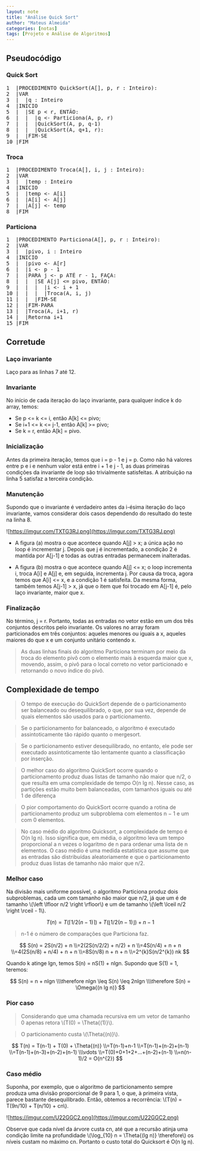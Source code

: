 ```yaml
---
layout: note
title: "Análise Quick Sort"
author: "Mateus Almeida"
categories: [notas]
tags: [Projeto e Análise de Algoritmos]
---
```


## Pseudocódigo

### Quick Sort

<pre class="responsive-latex">
1  |PROCEDIMENTO QuickSort(A[], p, r : Inteiro):
2  |VAR
3  |  |q : Inteiro
4  |INICIO
5  |  |SE p < r, ENTÃO:
6  |  |  |q <- Particiona(A, p, r)
7  |  |  |QuickSort(A, p, q-1)
8  |  |  |QuickSort(A, q+1, r):
9  |  |FIM-SE
10 |FIM
</pre>

### Troca

<pre class="responsive-latex">
1  |PROCEDIMENTO Troca(A[], i, j : Inteiro):
2  |VAR
3  |  |temp : Inteiro
4  |INICIO
5  |  |temp <- A[i]
6  |  |A[i] <- A[j]
7  |  |A[j] <- temp
8  |FIM
</pre>

### Particiona

<pre class="responsive-latex">
1  |PROCEDIMENTO Particiona(A[], p, r : Inteiro):
2  |VAR
3  |  |pivo, i : Inteiro
4  |INICIO
5  |  |pivo <- A[r]
6  |  |i <- p - 1
7  |  |PARA j <- p ATÉ r - 1, FAÇA:
8  |  |  |SE A[j] <= pivo, ENTÃO:
9  |  |  |  |i <- i + 1
10 |  |  |  |Troca(A, i, j)
11 |  |  |FIM-SE
12 |  |FIM-PARA
13 |  |Troca(A, i+1, r)
14 |  |Retorna i+1
15 |FIM
</pre>

## Corretude

### Laço invariante
Laço para as linhas 7 até 12.

### Invariante
No início de cada iteração do laço invariante, para qualquer índice k do array, temos: 
- Se p <= k <= i, então A[k] <= pivo;
- Se i+1 <= k <= j-1, então A[k] >= pivo;
- Se k = r, então A[k] = pivo.

### Inicialização
Antes da primeira iteração, temos que i = p - 1 e j = p. Como não há valores entre p e i e nenhum valor está entre i + 1 e j - 1, as duas primeiras condições da invariante de loop são trivialmente satisfeitas. A atribuição na linha 5 satisfaz a terceira condição.

### Manutenção
Supondo que o invariante é verdadeiro antes da i-ésima iteração do laço invariante, vamos considerar dois casos dependendo do resultado do teste na linha 8.

![https://imgur.com/TXTG3RJ.png](https://imgur.com/TXTG3RJ.png)

- A figura (a) mostra o que acontece quando A[j] > x; a única ação no loop é incrementar j. Depois que j é incrementado, a condição 2 é mantida por A[j-1] e todas as outras entradas permanecem inalteradas.

- A figura (b) mostra o que acontece quando A[j] <= x; o loop incrementa i, troca A[i] e A[j] e, em seguida, incrementa j. Por causa da troca, agora temos que A[i] <= x, e a condição 1 é satisfeita. Da mesma forma, também temos A[j-1] > x, já que o item que foi trocado em A[j-1] é, pelo laço invariante, maior que x.

### Finalização
No término, j = r. Portanto, todas as entradas no vetor estão em um dos três conjuntos descritos pelo invariante. Os valores no array foram particionados em três conjuntos: aqueles menores ou iguais a x, aqueles maiores do que x e um conjunto unitário contendo x.

>As duas linhas finais do algoritmo Particiona terminam por meio da troca do elemento pivô com o elemento mais à esquerda maior que x, movendo, assim, o pivô para o local correto no vetor particionado e retornando o novo índice do pivô.

## Complexidade de tempo
>O tempo de execução do QuickSort depende de o particionamento ser balanceado ou desequilibrado, o que, por sua vez, depende de quais elementos são usados para o particionamento. 

>Se o particionamento for balanceado, o algoritmo é executado assintoticamente tão rápido quanto o mergesort. 

>Se o particionamento estiver desequilibrado, no entanto, ele pode ser executado assintoticamente tão lentamente quanto a classificação por inserção.

>O melhor caso do algoritmo QuickSort ocorre quando o particionamento produz duas listas de tamanho não maior que n/2, o que resulta em uma complexidade de tempo O(n lg n). Nesse caso, as partições estão muito bem balanceadas, com tamanhos iguais ou até 1 de diferença

>O pior comportamento do QuickSort ocorre quando a rotina de particionamento produz um subproblema com elementos n − 1 e um com 0 elementos.

>No caso médio do algoritmo Quicksort, a complexidade de tempo é O(n lg n). Isso significa que, em média, o algoritmo leva um tempo proporcional a n vezes o logaritmo de n para ordenar uma lista de n elementos. O caso médio é uma medida estatística que assume que as entradas são distribuídas aleatoriamente e que o particionamento produz duas listas de tamanho não maior que n/2.

### Melhor caso
Na divisão mais uniforme possível, o algoritmo Particiona produz dois subproblemas, cada um com tamanho não maior que n/2, já que um é de tamanho \\(\left \lfloor n/2 \right \rfloor\\) e um de tamanho \\(\left \lceil n/2 \right \rceil - 1\\).

$$
T(n) = T(\left \lceil 1/2(n-1) \right \rceil) + T(\left \lfloor 1/2(n-1) \right \rfloor) + n-1
$$

>n-1 é o número de comparações que Particiona faz.

$$
S(n) = 2S(n/2) + n
\\=2(2S(n/2/2) + n/2) + n
\\=4S(n/4) + n + n
\\=4(2S(n/8) + n/4) + n + n
\\=8S(n/8) n + n + n
\\=2^{k}S(n/2^{k}) nk
$$

Quando k atinge lgn, temos S(n) = nS(1) + nlgn. Supondo que S(1) = 1, teremos:

$$
S(n) = n + nlgn
\\\therefore nlgn \leq  S(n) \leq  2nlgn 
\\\therefore S(n) = \Omega{(n lg n)}
$$

### Pior caso
>Considerando que uma chamada recursiva em um vetor de tamanho 0 apenas retora \\(T(0) = \Theta{(1)}\\).

>O particionamento custa \\(\Theta{(n)}\\).

$$
T(n) = T(n-1) + T(0) + \Theta{(n)}
\\=T(n-1)+n-1
\\=T(n-1)+(n-2)+(n-1)
\\=T(n-1)+(n-3)+(n-2)+(n-1)
\\\vdots
\\=T(0)+0+1+2+...+(n-2)+(n-1)
\\=n(n-1)/2 = O(n^{2})
$$

### Caso médio
Suponha, por exemplo, que o algoritmo de particionamento sempre produza uma divisão proporcional de 9 para 1, o que, à primeira vista, parece bastante desequilibrado. Então, obtemos a recorrência: \\(T(n) = T(9n/10) + T(n/10) + cn\\).

![https://imgur.com/U22GGC2.png](https://imgur.com/U22GGC2.png)

Observe que cada nível da árvore custa cn, até que a recursão atinja uma condição limite na profundidade \\(\log_{10} n = \Theta{(lg n)} \therefore\\) os níveis custam no máximo cn. Portanto o custo total do Quicksort é O(n lg n).